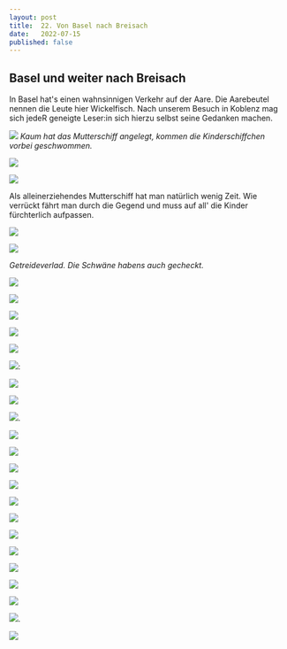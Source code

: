 ```yaml
---
layout: post
title:  22. Von Basel nach Breisach
date:   2022-07-15
published: false
---
```


##  Basel und weiter nach Breisach ##

In Basel hat's einen wahnsinnigen Verkehr auf der Aare. Die Aarebeutel nennen die Leute hier Wickelfisch. Nach unserem Besuch in Koblenz mag sich jedeR geneigte Leser:in sich hierzu selbst seine Gedanken machen.

![](/img/20220715_ms_res_basel_0.jpg)
*Kaum hat das Mutterschiff angelegt, kommen die Kinderschiffchen vorbei geschwommen.*

![](/img/20220715_ms_res_basel_1.jpg)

![](/img/20220715_ms_res_basel_2.jpg)

Als alleinerziehendes Mutterschiff hat man natürlich wenig Zeit. Wie verrückt fährt man durch die Gegend und muss auf all' die Kinder fürchterlich aufpassen.

![](/img/20220715_ms_res_basel_3.jpg)

![](/img/20220715_ms_res_basel_4.jpg)

*Getreideverlad. Die Schwäne habens auch gecheckt.*

![](/img/20220715_ms_res_basel_5.jpg)

![](/img/20220715_ms_res_basel_6.jpg)

![](/img/20220715_ms_res_basel_7.jpg)

![](/img/20220715_ms_res_basel_8.jpg)

![](/img/20220715_ms_res_basel_9.jpg)

![](/img/20220715_ms_res_basel_10.jpg):

![](/img/20220715_ms_res_basel_11.jpg)

![](/img/20220715_ms_res_basel_12.jpg)

![](/img/20220715_ms_res_basel_13.jpg).

![](/img/20220715_ms_res_basel_14.jpg)

![](/img/20220715_ms_res_basel_15.jpg)

![](/img/20220715_ms_res_basel_16.jpg)

![](/img/20220715_ms_res_basel_17.jpg)

![](/img/20220715_ms_res_basel_18.jpg)

![](/img/20220715_ms_res_basel_19.jpg)

![](/img/20220715_ms_res_basel_20.jpg)

![](/img/20220715_ms_res_basel_21.jpg)

![](/img/20220715_ms_res_basel_22.jpg)

![](/img/20220715_ms_res_basel_23.jpg)

![](/img/20220715_ms_res_basel_24.jpg)

![](/img/20220715_ms_res_basel_25.jpg).

![](/img/20220715_ms_res_basel_26.jpg)


